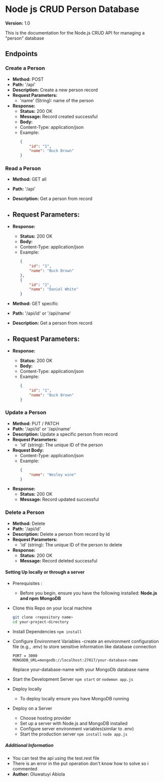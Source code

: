 # Node js CRUD Person Database

**Version:** 1.0

This is the documentation for the Node.js CRUD API for managing a "person" database

## Endpoints

### Create a Person

- **Method:** POST
- **Path:** '/api'
- **Description:** Create a new person record
- **Request Parameters:** 
    - 'name' (String): name of the person
- **Response:** 
   - **Status:** 200 OK
   - **Message:** Record created successful
   - **Body:**
    - Content-Type: application/json
    - Example:
        ```json
        {
            "id": "1",
            "name": "Buck Brown"
        }
        ```

### Read a Person

- **Method:** GET all
- **Path:** '/api'
- **Description:** Get a person from record
- **Request Parameters:** 
    - 
- **Response:** 
   - **Status:** 200 OK
   - **Body:**
    - Content-Type: application/json
    - Example:
        ```json
        {
            "id": "1",
            "name": "Buck Brown"
        },
        {
            "id": "2",
            "name": "Daniel White"
        }
        ```

- **Method:** GET specific
- **Path:** '/api/id' or '/api/name'
- **Description:** Get a person from record
- **Request Parameters:** 
    - 
- **Response:** 
   - **Status:** 200 OK
   - **Body:**
    - Content-Type: application/json
    - Example:
        ```json
        {
            "id": "1",
            "name": "Buck Brown"
        }
        ```


### Update a Person

- **Method:** PUT / PATCH
- **Path:** '/api/id' or '/api/name'
- **Description:** Update a specific person from record
- **Request Parameters:** 
    - 'id' (string): The unique ID of the person
- **Request Body:**
    - Content-Type: application/json
    - Example:
        ```json
        {
            "name": "Wesley wine"
        }
       
- **Response:** 
   - **Status:** 200 OK
   - **Message:** Record updated successful

### Delete a Person

- **Method:** Delete
- **Path:** '/api/id'
- **Description:** Delete a person from record by Id
- **Request Parameters:** 
    - 'id' (string): The unique ID of the person to delete     
- **Response:** 
   - **Status:** 200 OK
   - **Message:** Record deleted successful


#### Setting Up locally or through a server

- Prerequisites :
    - Before you begin, ensure you have the following installed:
    **Node.js and npm**
    **MongoDB**

- Clone this Repo on your local machine
    ```bash
    git clone <repository name>
    cd your-project-directory
    ```

- Install Dependencies
    `npm install`

- Configure Environment Variables
    -create an environment configuration file (e.g., .env) to store sensitive information like database connection
    ```env
    PORT = 3000
    MONGODB_URL=mongodb://localhost:27017/your-database-name
    ```
    Replace your-database-name with your MongoDb database name

- Start the Development Server
    `npm start` or `nodemon app.js`

- Deploy locally
    - To deploy locally ensure you have MongoDB running

- Deploy on a Server
    - Choose hosting provider
    - Set up a server with Node.js and MongoDB installed
    - Configure server environment variables(similar to .env)
    - Start the production server
        `npm install`
        `node app.js`


##### Additional Information

- You can test the api using the test.rest file
- There is an error in the put operation don't know how to solve so i commented
- **Author:** Oluwatuyi Abiola



